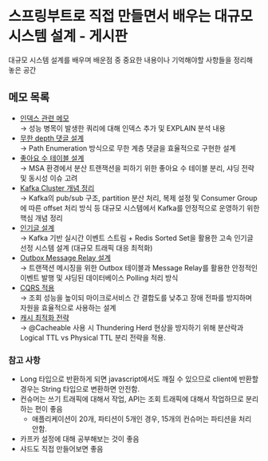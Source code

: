 # 스프링부트로 직접 만들면서 배우는 대규모 시스템 설계 - 게시판
대규모 시스템 설계를 배우며 배운점 중 중요한 내용이나 기억해야할 사항들을 정리해 놓은 공간
## 메모 목록
- [인덱스 관련 메모](service/article/memo/index.md)<br>
  → 성능 병목이 발생한 쿼리에 대해 인덱스 추가 및 EXPLAIN 분석 내용
- [무한 depth 댓글 설계](service/comment/memo/comment-infinite-depth.md)<br>
  → Path Enumeration 방식으로 무한 계층 댓글을 효율적으로 구현한 설계
- [좋아요 수 테이블 설계](service/like/memo/like.md)<br>
  → MSA 환경에서 분산 트랜잭션을 피하기 위한 좋아요 수 테이블 분리, 샤딩 전략 및 동시성 이슈 고려
- [Kafka Cluster 개념 정리](service/hot-article/memo/kafka.md)<br>
  → Kafka의 pub/sub 구조, partition 분산 처리, 복제 설정 및 Consumer Group에 따른 offset 처리 방식 등 대규모 시스템에서 Kafka를 안정적으로 운영하기 위한 핵심 개념 정리
- [인기글 설계](service/hot-article/memo/hot-article.md)<br>
  → Kafka 기반 실시간 이벤트 스트림 + Redis Sorted Set을 활용한 고속 인기글 선정 시스템 설계 (대규모 트래픽 대응 최적화)
- [Outbox Message Relay 설계](common/outbox-message-relay/memo/outbox.md)<br>
  → 트랜잭션 메시징을 위한 Outbox 테이블과 Message Relay를 활용한 안정적인 이벤트 발행 및 샤딩된 데이터베이스 Polling 처리 방식
- [CQRS 적용](service/article-read/memo/cqrs.md)<br>
  → 조회 성능을 높이되 마이크로서비스 간 결합도를 낮추고 장애 전파를 방지하며 자원을 효율적으로 사용하는 설계
- [캐시 최적화 전략](service/article-read/memo/cache-optimization.md)<br>
  → @Cacheable 사용 시 Thundering Herd 현상을 방지하기 위해 분산락과 Logical TTL vs Physical TTL 분리 전략을 적용.

### 참고 사항
- Long 타입으로 반환하게 되면 javascript에서도 깨질 수 있으므로 client에 반환할 경우는 String 타입으로 변환하면 안전함.
- 컨슈머는 쓰기 트래픽에 대해서 작업, API는 조회 트래픽에 대해서 작업하므로 분리하는 편이 좋음
  - 애플리케이션이 20개, 파티션이 5개인 경우, 15개의 컨슈머는 파티션을 처리 안함.
- 카프카 설정에 대해 공부해보는 것이 좋음
- 샤드도 직접 만들어보면 좋음